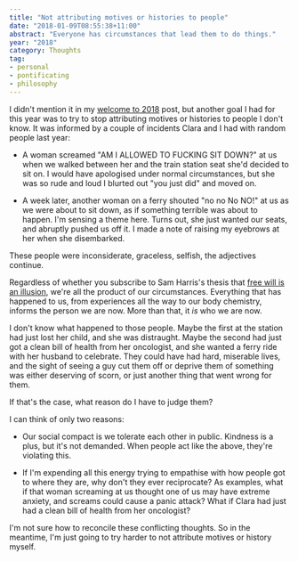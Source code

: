 ```yaml
---
title: "Not attributing motives or histories to people"
date: "2018-01-09T08:55:38+11:00"
abstract: "Everyone has circumstances that lead them to do things."
year: "2018"
category: Thoughts
tag:
- personal
- pontificating
- philosophy
---
```

I didn't mention it in my [welcome to 2018] post, but another goal I had for this year was to try to stop attributing motives or histories to people I don't know. It was informed by a couple of incidents Clara and I had with random people last year:

* A woman screamed "AM I ALLOWED TO FUCKING SIT DOWN?" at us when we walked between her and the train station seat she'd decided to sit on. I would have apologised under normal circumstances, but she was so rude and loud I blurted out "you just did" and moved on.

* A week later, another woman on a ferry shouted "no no No NO!" at us as we were about to sit down, as if something terrible was about to happen. I'm sensing a theme here. Turns out, she just wanted our seats, and abruptly pushed us off it. I made a note of raising my eyebrows at her when she disembarked.

These people were inconsiderate, graceless, selfish, the adjectives continue.

Regardless of whether you subscribe to Sam Harris's thesis that [free will is an illusion], we're all the product of our circumstances. Everything that has happened to us, from experiences all the way to our body chemistry, informs the person we are now. More than that, it *is* who we are now.

I don't know what happened to those people. Maybe the first at the station had just lost her child, and she was distraught. Maybe the second had just got a clean bill of health from her oncologist, and she wanted a ferry ride with her husband to celebrate. They could have had hard, miserable lives, and the sight of seeing a guy cut them off or deprive them of something was either deserving of scorn, or just another thing that went wrong for them.

If that's the case, what reason do I have to judge them?

I can think of only two reasons:

* Our social compact is we tolerate each other in public. Kindness is a plus, but it's not demanded. When people act like the above, they're violating this.

* If I'm expending all this energy trying to empathise with how people got to where they are, why don't they ever reciprocate? As examples, what if that woman screaming at us thought one of us may have extreme anxiety, and screams could cause a panic attack? What if Clara had just had a clean bill of health from her oncologist?

I'm not sure how to reconcile these conflicting thoughts. So in the meantime, I'm just going to try harder to not attribute motives or history myself. 

[welcome to 2018]: https://rubenerd.com/welcome-to-2018/
[free will is an illusion]: https://www.samharris.org/free-will

